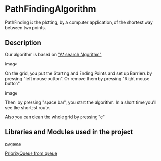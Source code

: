 # PathFindingAlgorithm
PathFinding is the plotting, by a computer application, of the shortest way between two points.
## Description
Our algorithm is based on ["A* search Algorithm"](https://en.wikipedia.org/wiki/A*_search_algorithm) 

image

On the grid, you put the Starting and Ending Points and set up Barriers by pressing "left mouse button". Or remove them by pressing "Right mouse button"

image

Then, by pressing "space bar", you start the algorithm. In a short time you'll see the shortest route.

Also you can clean the whole grid by pressing "c"

## Libraries and Modules used in the project
[pygame](https://pypi.org/project/pygame/)

[PriorityQueue from queue](https://docs.python.org/3/library/queue.html)

